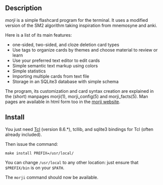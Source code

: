 Description
-----------

*morji* is a simple flashcard program for the terminal. It uses a modified
version of the SM2 algorithm taking inspiration from mnemosyne and anki.

Here is a list of its main features:

+ one-sided, two-sided, and cloze deletion card types
+ Use tags to organize cards by themes and choose material to review or learn
+ Use your preferred text editor to edit cards
+ Simple semantic text markup using colors
+ Simple statistics
+ Importing multiple cards from text file
+ Storage in an SQLite3 database with simple schema

The program, its customization and card syntax creation are explained in the
(short) manpages morji(1), morji\_config(5) and morji\_facts(5). Man pages are
available in html form too in the [morji
website](https://bardinflor.perso.aquilenet.fr/morji/).

Install
-------

You just need [Tcl](https://www.tcl.tk/) (version 8.6.\*), tcllib, and sqlite3
bindings for Tcl (often already included).

Then issue the command:

    make install PREFIX=/usr/local/

You can change `/usr/local` to any other location: just ensure that
`$PREFIX/bin` is on your `$PATH`.

The `morji` command should now be available.

